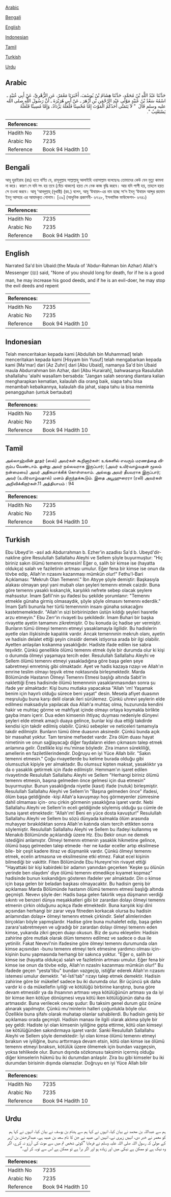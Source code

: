 [Arabic](#arabic)

[Bengali](#bengali)

[English](#english)

[Indonesian](#indonesian)

[Tamil](#tamil)

[Turkish](#turkish)

[Urdu](#urdu)

## Arabic


<div dir="rtl" lang="ar" style={{fontSize:'larger',backgroundColor:'#f8f9fa',padding:20}}>
حَدَّثَنَا عَبْدُ اللَّهِ بْنُ مُحَمَّدٍ، حَدَّثَنَا هِشَامُ بْنُ يُوسُفَ، أَخْبَرَنَا مَعْمَرٌ، عَنِ الزُّهْرِيِّ، عَنْ أَبِي عُبَيْدٍ ـ اسْمُهُ سَعْدُ بْنُ عُبَيْدٍ مَوْلَى عَبْدِ الرَّحْمَنِ بْنِ أَزْهَرَ ـ عَنْ أَبِي هُرَيْرَةَ ـ أَنَّ رَسُولَ اللَّهِ صلى الله عليه وسلم قَالَ ‏ "‏ لاَ يَتَمَنَّى أَحَدُكُمُ الْمَوْتَ إِمَّا مُحْسِنًا فَلَعَلَّهُ يَزْدَادُ، وَإِمَّا مُسِيئًا فَلَعَلَّهُ يَسْتَعْتِبُ ‏"‏‏.‏
</div>
<div style={{backgroundColor:'#f8f9fa',padding:20, marginBottom: 10}}><table> <thead> <tr> <th>References:</th> <th></th> </tr> </thead> <tbody><tr><td>Hadith No</td><td>7235</td></tr><tr><td>Arabic No</td><td>7235</td></tr><tr><td>Reference</td><td>Book 94 Hadith 10</td></tr></tbody></table></div>

## Bengali


<div dir="ltr" lang="bn" style={{fontSize:'larger',backgroundColor:'#f8f9fa',padding:20}}>
আবূ হুরাইরাহ (রাঃ) হতে বর্ণিত যে, রাসূলুল্লাহ সাল্লাল্লাহু আলাইহি ওয়াসাল্লাম বলেছেনঃ তোমাদের কেউ যেন মৃত্যু কামনা না করে। কারণ সে যদি সৎ হয় তবে (বেঁচে থাকলে) হয়ত সে নেক কাজ বৃদ্ধি করবে। আর যদি পাপী হয়, তাহলে হয়ত সে তওবা করবে। আবূ ‘আবদুল্লাহ্ (বুখারী) (রহ.) বলেন, আবূ ‘উবায়দ-এর নাম হচ্ছে সা‘দ ইবনু ‘উবায়দ আব্দুর রহমান ইবনু আয্হার এর আযাদকৃত গোলাম। [৩৯] (আধুনিক প্রকাশনী- ৬৭২৮, ইসলামিক ফাউন্ডেশন- ৬৭৪১)
</div>
<div style={{backgroundColor:'#f8f9fa',padding:20, marginBottom: 10}}><table> <thead> <tr> <th>References:</th> <th></th> </tr> </thead> <tbody><tr><td>Hadith No</td><td>7235</td></tr><tr><td>Arabic No</td><td>7235</td></tr><tr><td>Reference</td><td>Book 94 Hadith 10</td></tr></tbody></table></div>

## English


<div dir="ltr" lang="en" style={{fontSize:'larger',backgroundColor:'#f8f9fa',padding:20}}>
Narrated Sa'd bin Ubaid:(the Maula of 'Abdur-Rahman bin Azhar) Allah's Messenger (ﷺ) said, "None of you should long for death, for if he is a good man, he may increase his good deeds, and if he is an evil-doer, he may stop the evil deeds and repent
</div>
<div style={{backgroundColor:'#f8f9fa',padding:20, marginBottom: 10}}><table> <thead> <tr> <th>References:</th> <th></th> </tr> </thead> <tbody><tr><td>Hadith No</td><td>7235</td></tr><tr><td>Arabic No</td><td>7235</td></tr><tr><td>Reference</td><td>Book 94 Hadith 10</td></tr></tbody></table></div>

## Indonesian


<div dir="ltr" lang="id" style={{fontSize:'larger',backgroundColor:'#f8f9fa',padding:20}}>
Telah menceritakan kepada kami [Abdullah bin Muhammad] telah menceritakan kepada kami [Hisyam bin Yusuf] telah mengabarkan kepada kami [Ma'mar] dari [Az Zuhri] dari [Abu Ubaid], namanya Sa'd bin Ubaid maula Abdurrahman bin Azhar, dari [Abu Hurairah], bahwasanya Rasulullah shallallahu 'alaihi wasallam bersabda: "Jangan salah seorang diantara kalian mengharapkan kematian, kalaulah dia orang baik, siapa tahu bisa menambah kebaikannya, kalaulah dia jahat, siapa tahu ia bisa meminta penangguhan (untuk bertaubat)
</div>
<div style={{backgroundColor:'#f8f9fa',padding:20, marginBottom: 10}}><table> <thead> <tr> <th>References:</th> <th></th> </tr> </thead> <tbody><tr><td>Hadith No</td><td>7235</td></tr><tr><td>Arabic No</td><td>7235</td></tr><tr><td>Reference</td><td>Book 94 Hadith 10</td></tr></tbody></table></div>

## Tamil


<div dir="ltr" lang="ta" style={{fontSize:'larger',backgroundColor:'#f8f9fa',padding:20}}>
அல்லாஹ்வின் தூதர் (ஸல்) அவர்கள் கூறினார்கள்: உங்களில் எவரும் மரணத்தை விரும்ப வேண்டாம். ஒன்று அவர் நல்லவராக இருப்பார்; (அவர் உயிர்வாழ்வதன் மூலம் நன்மையை) அவர் அதிகமாக்கிக் கொள்ளலாம். அல்லது அவர் தீயவராக இருப்பார்; அவர் (உயிர்வாழ்வதால்) மனம் திருந்தக்கூடும். இதை அபூஹுரைரா (ரலி) அவர்கள் அறிவிக்கிறார்கள்.11 அத்தியாயம் : 94
</div>
<div style={{backgroundColor:'#f8f9fa',padding:20, marginBottom: 10}}><table> <thead> <tr> <th>References:</th> <th></th> </tr> </thead> <tbody><tr><td>Hadith No</td><td>7235</td></tr><tr><td>Arabic No</td><td>7235</td></tr><tr><td>Reference</td><td>Book 94 Hadith 10</td></tr></tbody></table></div>

## Turkish


<div dir="ltr" lang="tr" style={{fontSize:'larger',backgroundColor:'#f8f9fa',padding:20}}>
Ebu Ubeyd'in -asıl adı Abdurrahman b. Ezher'in azadlısı Sa'd b. Ubeyd'dir- nakline göre Resulullah Sallallahu Aleyhi ve Sellem şöyle buyurmuştur: "Hiç biriniz sakın ölümü temennı etmesin! Eğer o, salih bir kimse ise (hayatta oldukça) salah ve faziletinin artması umulur. Eğer fena bir kimse ise onun da tövbe edip, Allah'ın rızasını kazanması mümkün olur!" Fethu'l-Bari Açıklaması: "Mekruh Olan Temennl." İbn Atıyye şöyle demiştir: Başkasıyla alakası olmayan şeyi yani mubah olan şeyleri temennı etmek caizdir. Buna göre temennı yasaklı kıskançlık, karşılıklı nefrete sebep olacak şeylere mahsustur. İmam ŞafiI'nin şu ifadesi bu şekilde yorumlanır: "Temennı etmekle günaha girmiş olmasaydık, şöyle şöyle olmasını temennı ederdik." İmam Şafii bununla her türlü temennınin insanı günaha sokacağını kastetmemektedir. "Allah'ın sizi birbirinizden üstün kıldığı şeyleri hasretle arzu etmeyin." Ebu Zerr'in rivayeti bu şekildedir. İmam Buhari bir başka rivayette ayetin tamamını zikretmiştir. O bu konuda üç hadise yer vermiştir. Bunların tümü ölmeyi temennı etmeyi yasaklamayla ilgilidir. Bu hadislerin ayetle olan ilişkisinde kapalılık vardır. Ancak temennınin mekruh olanı, ayetin ve hadisin delalet ettiği şeyin cinsidir demek istiyorsa arada bir ilgi olabilir. Ayetten anlaşılan kıskanma yasaklığıdır. Hadiste ifade edilen ise sabra teşviktir. Çünkü genellikle ölümü temennı etmek öyle bir durumda olur ki kişi o durumda ölmeyi yaşamaya tercih eder. Resulullah Sallallahu Aleyhi ve Sellem ölümü temennı etmeyi yasakladığına göre başa gelen şeye sabretmeyi emretmiş gibi olmaktadır. Ayet ve hadis kazaya rızayı ve Allah'ın emrine teslim olmayı teşvik etme noktasında birleşmektedir. Marda Bölümünde Hastanın Ölmeyi Temennı Etmesi başlığı altında Sabit'in naklettiği Enes hadisinde ölümü temennınin yasaklanmasından sonra şu ifade yer almaktadır: Kişi bunu mutlaka yapacaksa "Allah 'ım! Yaşamak benim için hayırlı olduğu sürece beni yaşat" desin. Mesela afiyet duasının meşruluğu buna karşı delil olarak ileri sürülemez. Çünkü uhrevi şeylerin elde edilmesi maksadıyla yapılacak dua Allah'a muhtaç olma, huzurunda kendini hakir ve muhtaç görme ve mahfiyat içinde olmayı ortaya koymakla birlikte gayba imanı içerir. Dua eden kimsenin ihtiyaç duyması nedeniyle dünyevi şeyleri elde etmek amaçlı duaya gelince, bunlar kişi dua ettiği takdirde kendisi için takdir edilmiş olabilir. Çünkü sebepler ve neticeleri tamamıyla takdir edilmiştir. Bunların tümü ölme duasının aksinedir. Çünkü bunda açık bir masıahat yoktur. Tam tersine mefsedet vardır. Zira ölüm duası hayat nimetinin ve onun sağlayacağı diğer faydaların elden çıkmasını talep etmek anlamına gelir. Özellikle kişi mu'minse böyledir. Zira imanın sürekliliği, amellerin en faziletlilerindendir. Doğruyu en iyi Yüce Allah bilir. "Sakın temenni etmesin." Çoğu rivayetlerde bu kelime burada olduğu gibi olumsuzluk kipiyle yer almaktadır. Bu olumsuz kipten maksat, yasaklıktır ya da o yasaklık getirmek için ifade edilmiştir. Hemmam'ın işaret edilen rivayetinde Resulullah Sallallahu Aleyhi ve Sellem "Herhangi biriniz ölümü temennı etmesin, başına gelmeden önce gelmesi için dua etmesin" buyurmuştur. Bunun yasaklığında niyetle (kasıt) ifade (nutuk) birleşmiştir. Resulullah Sallallahu Aleyhi ve Sellem'in "Başına gelmeden önce" ifadesi, ölüm başa geldiğinde -kişi Allah'a kavuşmayı hoş görmeyenler zümresine dahil olmaması için- onu çirkin görmenin yasaklığına işaret vardır. Nebi Sallallahu Aleyhi ve Sellem'in eceli geldiğinde söylemiş olduğu şu cümle de buna işaret etmektedir: "Allah'ım! Beni en yüce dosta kavuştur!" Resulullah Sallallahu Aleyhi ve Sellem bu sözü dünyada kalmakla ölüm arasında muhayyer bırakıldıktan sonra Allah'ın katında olanı tercih ettikten sonra söylemiştir. Resulullah Sallallahu Aleyhi ve Sellem bu ifadeyi kullanmış ve Menakıb Bölümünde açıklandığı üzere Hz. Ebu Bekir onun ne demek istediğini anlamıştır. Ölmeyi temennı etmenin yasaklık hikmetine gelince, ölümü başq gelmeden talep etmede -her ne kadar eceller artıp eksilmese bile- bir çeşit kadere itiraz ve düşmanlık vardır. Çünkü ölmeyi temennı etmek, ecelin artmasına ve eksilmesine etki etmez. Fakat ecel kişinin bilmediği bir vakittir. Fiten Bölümünde Ebu Hureyre'nin rivayet ettiği "Hayattaki bir kişi kabirdeki bir adamın yanından geçerken 'Keşke şu ölünün yerinde ben olaydım' diye ölümü temennı etmedikçe kıyamet kopmaz" hadisinde bunun kıskandığını gösteren ifadeler yer almaktadır. Din o kimse için başa gelen bir beladan başkası olmayacaktır. Bu hadisin geniş bir açıklaması Marda Bölümünde hastanın ölümü temennı etmesi başlığı altında geçmişti. Nevevı şöyle der: Hadis başa gelen fakirlik veya düşmanın verdiği sıkıntı ve benzeri dünya meşakkatleri gibi bir zarardan dolayı ölmeyi temennı etmenin çirkin olduğunu açıkça ifade etmektedir. Buna karşılık kişi dini açısından herhangi bir zarar veya fitneden korkacak olursa bu hadisin anlamından dolayı• ölmeyi temennı etmek çirkindir. Selef alimlerinden birçokları böyle yapmışlardır. Hadise göre buna muhalefet edip, başa gelen zarara'sabretmeyen ve uğradığı bir zarardan dolayı ölmeyi temennı eden kimse, yukarıda zikri geçen duayı okusun. Biz de şunu ekleyelim: Hadisin zahirine göre mutlak olarak ölüm temennı edilmez ve sadece o dua ile yetinilir. Fakat Nevevl'nin ifadesine göre ölmeyi temennı durumunda olan kimse açısından -bunu temennı etmeyi terk etmesine yardımcı olması için- kişinin bunu yapmasında herhangi bir sakınca yoktur. "Eğer o, salih bir kimse ise (hayatta oldukça) salah ve faziletinin artması umulur. Eğer fena bir kimse ise onun da tövbe edip, Allah'ın nzaslnı kazanması mümkün olur!" Bu ifadede geçen "yesta'tibu" bundan vazgeçip, istiğfar ederek Allah'ın rızasını istemesi umulur demektir. "el-İsti'tab" rızayı talep etmek demektir. Hadisin zahirine göre bir mükellef sadece bu iki durumda olur. Bir üçüncü şık daha vardır ki o da mükellefin iyiliği ve kötülüğü birbirine karıştırıp, buna göre devam etmesidir ya da ihsanının artması veya kötülüğünün artması ya da iyi bir kimse iken kötüye dönüşmesi veya kötü iken kötülüğünün daha da artmasıdır. Buna verilecek cevap şudur: Bu taksim genel durum göz önüne alınarak yapılmıştır. Çünkü mu'minlerin halleri çoğunlukla böyle olur. Özellikle buna şifahı olarak muhatap olanlar sahabilerdi. Bu hadisin geniş bir açıklaması orada geçmişti. Hadisin manası ile ilgili olarak aklıma şöyle bir şey geldi: Hadiste iyi olan kimsenin iyiliğine gıpta ettirme, kötü olan kimseyi ise kötülüğünden sakındırmaya işaret vardır. Sanki Resulullah Sallallahu Aleyhi ve Sellem şöyle demektedir: İyi olan kimse ölümü temennı etmeyi bıraksın ve iyiliğine, bunu arttırmaya devam etsin, kötü olan kimse ise ölümü temennı etmeyi bıraksın, kötülük üzere ölmemek için bundan vazgeçsin, yoksa tehlikede olur. Bunun dışında sözkonusu taksimin içermiş olduğu diğer kimselerin hükmü bu iki durumdan anlaşılır. Zira bu gibi kimseler bu iki durumdan birisinin dışında olamazlar. Doğruyu en iyi Yüce Allah bilir
</div>
<div style={{backgroundColor:'#f8f9fa',padding:20, marginBottom: 10}}><table> <thead> <tr> <th>References:</th> <th></th> </tr> </thead> <tbody><tr><td>Hadith No</td><td>7235</td></tr><tr><td>Arabic No</td><td>7235</td></tr><tr><td>Reference</td><td>Book 94 Hadith 10</td></tr></tbody></table></div>

## Urdu


<div dir="rtl" lang="ur" style={{fontSize:'larger',backgroundColor:'#f8f9fa',padding:20}}>
ہم سے عبداللہ بن محمد نے بیان کیا، انہوں نے کہا ہم سے ہشام بن یوسف نے بیان کیا، انہوں نے کہا ہم کو معمر نے خبر دی، انہیں زہری نے، انہیں ابی عبید نے جن کا نام سعد بن عبید ہے، عبدالرحمٰن بن ازہر کے مولیٰ کہ رسول اللہ صلی اللہ علیہ وسلم نے فرمایا ”کوئی شخص تم میں سے موت کی آرزو نہ کرے، اگر وہ نیک ہے تو ممکن ہے نیکی میں اور زیادہ ہو اور اگر برا ہے تو ممکن ہے اس سے توبہ کر لے۔“
</div>
<div style={{backgroundColor:'#f8f9fa',padding:20, marginBottom: 10}}><table> <thead> <tr> <th>References:</th> <th></th> </tr> </thead> <tbody><tr><td>Hadith No</td><td>7235</td></tr><tr><td>Arabic No</td><td>7235</td></tr><tr><td>Reference</td><td>Book 94 Hadith 10</td></tr></tbody></table></div>